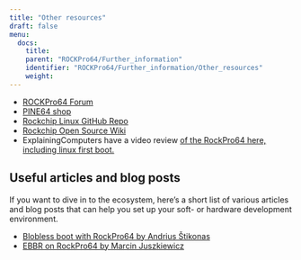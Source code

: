 ```yaml
---
title: "Other resources"
draft: false
menu:
  docs:
    title:
    parent: "ROCKPro64/Further_information"
    identifier: "ROCKPro64/Further_information/Other_resources"
    weight: 
---
```


* [ROCKPro64 Forum](https://forum.pine64.org/forumdisplay.php?fid=98)
* [PINE64 shop](https://pine64.com/?post_type=product)
* [Rockchip Linux GitHub Repo](https://github.com/rockchip-linux)
* [Rockchip Open Source Wiki](https://opensource.rock-chips.com/wiki_Main_Page)
* ExplainingComputers have a video review [of the RockPro64 here, including linux first boot.](https://www.youtube.com/watch?v=CeoNHGFN_30)

## Useful articles and blog posts

If you want to dive in to the ecosystem, here’s a short list of various articles and blog posts that can help you set up your soft- or hardware development environment.

* [Blobless boot with RockPro64 by Andrius Štikonas](https://stikonas.eu/wordpress/2019/09/15/blobless-boot-with-rockpro64/)
* [EBBR on RockPro64 by Marcin Juszkiewicz](https://marcin.juszkiewicz.com.pl/2020/06/17/ebbr-on-rockpro64/)
